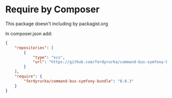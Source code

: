 # Require by Composer

This package doesn't including by packagist.org

In composer.json add:

```json
{
    "repositories": [
        {
            "type": "vcs",
            "url": "https://github.com/ferdyrurka/command-bus-symfony-bundle"
        }
    ],
    "require": {
        "ferdyrurka/command-bus-symfony-bundle": "0.0.3"
    }
}
```